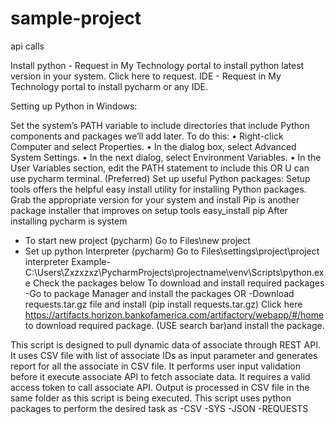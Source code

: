 # sample-project
api calls



Install python - Request in My Technology portal to install python latest version in your system. Click here to request.
IDE - Request in My Technology portal to install pycharm or any IDE.  

Setting up Python in Windows:
 
Set the system’s PATH variable to include directories that include Python components and packages we’ll add later. To do this:
•	Right-click Computer and select Properties.
•	In the dialog box, select Advanced System Settings.
•	In the next dialog, select Environment Variables.
•	In the User Variables section, edit the PATH statement to include this
OR
U can use pycharm terminal. (Preferred)
Set up useful Python packages:
 Setup tools offers the helpful easy install utility for installing Python packages. Grab the appropriate version for your system and install
Pip is another package installer that improves on setup tools
easy_install pip
After installing pycharm is system 
 - To start new project (pycharm)
      Go to Files\new project
- Set up python Interpreter (pycharm)
     Go to Files\settings\project\project interpreter
Example- C:\Users\Zxzxzxz\PycharmProjects\projectname\venv\Scripts\python.exe
Check the packages below
To download and install required packages 
-Go to package Manager and install the packages 
                  OR 
-Download requests.tar.gz file and install (pip install requests.tar.gz) 
Click here https://artifacts.horizon.bankofamerica.com/artifactory/webapp/#/home to download required package. (USE search bar)and install the package.

This script is designed to pull dynamic data of associate through REST API. It uses CSV file with list of associate IDs as input parameter and generates report for all the associate in CSV file. It performs user input validation before it execute associate API to fetch associate data.
It requires a valid access token to call associate API. Output is processed in CSV file in the same folder as this script is being executed.
This script uses python packages to perform the desired task as 
-CSV
-SYS
-JSON
-REQUESTS
